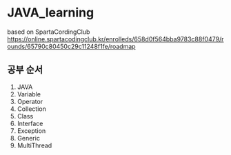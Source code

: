 # JAVA_learning
   based on SpartaCordingClub
   https://online.spartacodingclub.kr/enrolleds/658d0f564bba9783c88f0479/rounds/65790c80450c29c11248f1fe/roadmap

## 공부 순서
1. JAVA
2. Variable
3. Operator
4. Collection
5. Class
6. Interface
7. Exception
8. Generic
9. MultiThread